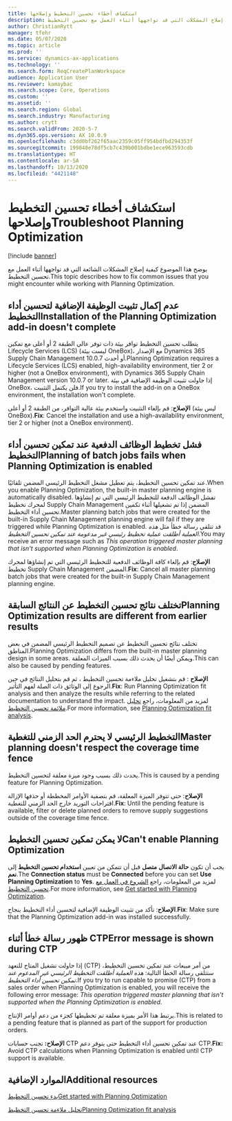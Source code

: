 ```yaml
---
title: استكشاف أخطاء تحسين التخطيط وإصلاحها
description: يوضح هذا الموضوع كيفية إصلاح المشكلات التي قد تواجهها أثناء العمل مع تحسين التخطيط.
author: ChristianRytt
manager: tfehr
ms.date: 05/07/2020
ms.topic: article
ms.prod: ''
ms.service: dynamics-ax-applications
ms.technology: ''
ms.search.form: ReqCreatePlanWorkspace
audience: Application User
ms.reviewer: kamaybac
ms.search.scope: Core, Operations
ms.custom: ''
ms.assetid: ''
ms.search.region: Global
ms.search.industry: Manufacturing
ms.author: crytt
ms.search.validFrom: 2020-5-7
ms.dyn365.ops.version: AX 10.0.9
ms.openlocfilehash: c3dd0bf262f65aac2359c05ff954bdfbd294353f
ms.sourcegitcommit: 199848e78df5cb7c439b001bdbe1ece963593cdb
ms.translationtype: HT
ms.contentlocale: ar-SA
ms.lasthandoff: 10/13/2020
ms.locfileid: "4421148"
---
```

# <a name="troubleshoot-planning-optimization"></a><span data-ttu-id="22510-103">استكشاف أخطاء تحسين التخطيط وإصلاحها</span><span class="sxs-lookup"><span data-stu-id="22510-103">Troubleshoot Planning Optimization</span></span> 

[!include [banner](../../includes/banner.md)]

<span data-ttu-id="22510-104">يوضح هذا الموضوع كيفية إصلاح المشكلات الشائعة التي قد تواجهها أثناء العمل مع تحسين التخطيط.</span><span class="sxs-lookup"><span data-stu-id="22510-104">This topic describes how to fix common issues that you might encounter while working with Planning Optimization.</span></span>

## <a name="installation-of-the-planning-optimization-add-in-doesnt-complete"></a><span data-ttu-id="22510-105">عدم إكمال تثبيت الوظيفة الإضافية لتحسين أداء التخطيط</span><span class="sxs-lookup"><span data-stu-id="22510-105">Installation of the Planning Optimization add-in doesn't complete</span></span>

<span data-ttu-id="22510-106">يتطلب تحسين التخطيط توافر بيئة ذات توفر عالي الطبقة 2 أو أعلى مع تمكين Lifecycle Services (LCS) (ليست بيئة OneBox)، مع الإصدار Dynamics 365 Supply Chain Management 10.0.7 أو أحدث.</span><span class="sxs-lookup"><span data-stu-id="22510-106">Planning Optimization requires a Lifecycle Services (LCS) enabled, high-availability environment, tier 2 or higher (not a OneBox environment), with Dynamics 365 Supply Chain Management version 10.0.7 or later.</span></span> <span data-ttu-id="22510-107">إذا حاولت تثبيت الوظيفة الإضافية في بيئة OneBox، فلن يكتمل التثبيت.</span><span class="sxs-lookup"><span data-stu-id="22510-107">If you try to install the add-in on a OneBox environment, the installation won't complete.</span></span>

<span data-ttu-id="22510-108">**الإصلاح**: قم بإلغاء التثبيت واستخدم بيئة عالية التوافر، من الطبقة 2 أو أعلى (ليس بيئة OneBox).</span><span class="sxs-lookup"><span data-stu-id="22510-108">**Fix**: Cancel the installation and use a high-availability environment, tier 2 or higher (not a OneBox environment).</span></span>

## <a name="planning-of-batch-jobs-fails-when-planning-optimization-is-enabled"></a><span data-ttu-id="22510-109">فشل تخطيط الوظائف الدفعية عند تمكين تحسين أداء التخطيط</span><span class="sxs-lookup"><span data-stu-id="22510-109">Planning of batch jobs fails when Planning Optimization is enabled</span></span>

<span data-ttu-id="22510-110">عند تمكين تحسين التخطيط، يتم تعطيل مشغل التخطيط الرئيسي المضمن تلقائيًا.</span><span class="sxs-lookup"><span data-stu-id="22510-110">When you enable Planning Optimization, the built-in master planning engine is automatically disabled.</span></span> <span data-ttu-id="22510-111">تفشل الوظائف الدفعة للتخطيط الرئيسي التي تم إنشاؤها لمحرك تخطيط Supply Chain Management المضمن إذا تم تشغيلها أثناء تكمين تحسين أداء التخطيط.</span><span class="sxs-lookup"><span data-stu-id="22510-111">Master planning batch jobs that were created for the built-in Supply Chain Management planning engine will fail if they are triggered while Planning Optimization is enabled.</span></span> <span data-ttu-id="22510-112">قد تتلقي رسالة خطأ مثل *هذه العملية أطلقت عملية تخطيط رئيسي غير مدعومة عند تمكين تحسين التخطيط*.</span><span class="sxs-lookup"><span data-stu-id="22510-112">You may receive an error message such as *This operation triggered master planning that isn't supported when Planning Optimization is enabled*.</span></span>

<span data-ttu-id="22510-113">**الإصلاح**: قم بإلغاء كافة الوظائف الدفعية للتخطيط الرئيسي التي تم إنشاؤها لمحرك تخطيط Supply Chain Management المضمن.</span><span class="sxs-lookup"><span data-stu-id="22510-113">**Fix**: Cancel all master planning batch jobs that were created for the built-in Supply Chain Management planning engine.</span></span>

## <a name="planning-optimization-results-are-different-from-earlier-results"></a><span data-ttu-id="22510-114">تختلف نتائج تحسين التخطيط عن النتائج السابقة</span><span class="sxs-lookup"><span data-stu-id="22510-114">Planning Optimization results are different from earlier results</span></span>

<span data-ttu-id="22510-115">تختلف نتائج تحسين التخطيط عن تصميم التخطيط الرئيسي المضمن في بعض المناطق.</span><span class="sxs-lookup"><span data-stu-id="22510-115">Planning Optimization differs from the built-in master planning design in some areas.</span></span> <span data-ttu-id="22510-116">ويمكن أيضًا أن يحدث ذلك بسبب الميزات المعلقة.</span><span class="sxs-lookup"><span data-stu-id="22510-116">This can also be caused by pending features.</span></span>

<span data-ttu-id="22510-117">**الإصلاح** : قم بتشغيل تحليل ملاءمة تحسين التخطيط ، ثم قم بتحليل النتائج في حين الرجوع إلى الوثائق ذات الصلة لفهم التأثير.</span><span class="sxs-lookup"><span data-stu-id="22510-117">**Fix**: Run Planning Optimization fit analysis and then analyze the results while referring to the related documentation to understand the impact.</span></span> <span data-ttu-id="22510-118">لمزيد من المعلومات، راجع [تحليل ملائمة تحسين التخطيط](planning-optimization-fit-analysis.md).</span><span class="sxs-lookup"><span data-stu-id="22510-118">For more information, see [Planning Optimization fit analysis](planning-optimization-fit-analysis.md).</span></span>

## <a name="master-planning-doesnt-respect-the-coverage-time-fence"></a><span data-ttu-id="22510-119">التخطيط الرئيسي لا يحترم الحد الزمني للتغطية</span><span class="sxs-lookup"><span data-stu-id="22510-119">Master planning doesn't respect the coverage time fence</span></span>

<span data-ttu-id="22510-120">يحدث ذلك بسبب وجود ميزة معلقة لتحسين التخطيط.</span><span class="sxs-lookup"><span data-stu-id="22510-120">This is caused by a pending feature for Planning Optimization.</span></span>

<span data-ttu-id="22510-121">**الإصلاح**: حتى تتوفر الميزة المعلقة، قم بتصفية الأوامر المخططة أو حذفها الإزالة اقتراحات التوريد خارج الحد الزمني للتغطية.</span><span class="sxs-lookup"><span data-stu-id="22510-121">**Fix**: Until the pending feature is available, filter or delete planned orders to remove supply suggestions outside of the coverage time fence.</span></span>

## <a name="cant-enable-planning-optimization"></a><span data-ttu-id="22510-122">لا يمكن تمكين تحسين التخطيط</span><span class="sxs-lookup"><span data-stu-id="22510-122">Can't enable Planning Optimization</span></span>

<span data-ttu-id="22510-123">يجب أن تكون **حالة الاتصال** **متصل** قبل أن تتمكن من تعيين **استخدام تحسين التخطيط** إلى **نعم**.</span><span class="sxs-lookup"><span data-stu-id="22510-123">The **Connection status** must be **Connected** before you can set **Use Planning Optimization** to **Yes**.</span></span> <span data-ttu-id="22510-124">لمزيد من المعلومات، راجع [الشروع في العمل مع تحسين التخطيط](get-started.md).</span><span class="sxs-lookup"><span data-stu-id="22510-124">For more information, see [Get started with Planning Optimization](get-started.md).</span></span>

<span data-ttu-id="22510-125">**الإصلاح**: تأكد من تثبيت الوظيفة الإضافية لتحسين أداء التخطيط بنجاح.</span><span class="sxs-lookup"><span data-stu-id="22510-125">**Fix**: Make sure that the Planning Optimization add-in was installed successfully.</span></span>

## <a name="error-message-is-shown-during-ctp"></a><span data-ttu-id="22510-126">ظهور رسالة خطأ أثناء CTP</span><span class="sxs-lookup"><span data-stu-id="22510-126">Error message is shown during CTP</span></span>

<span data-ttu-id="22510-127">إذا حاولت تشغيل المتاح للتعهد (CTP) من أمر مبيعات عند تمكين تحسين التخطيط، ستتلقى رسالة الخطأ التالية: *هذه العملية أطلقت التخطيط الرئيسي غير المدعوم عند تمكين تحسين أداء التخطيط*.</span><span class="sxs-lookup"><span data-stu-id="22510-127">If you try to run capable to promise (CTP) from a sales order when Planning Optimization is enabled, you will receive the following error message: *This operation triggered master planning that isn't supported when the Planning Optimization is enabled*.</span></span>

<span data-ttu-id="22510-128">يرتبط هذا الأمر بميزة معلقة تم تخطيطها كجزء من دعم أوامر الإنتاج.</span><span class="sxs-lookup"><span data-stu-id="22510-128">This is related to a pending feature that is planned as part of the support for production orders.</span></span>

<span data-ttu-id="22510-129">**الإصلاح:** تجنب حسابات CTP عند تمكين تحسين أداء التخطيط حتى يتوفر دعم CTP.</span><span class="sxs-lookup"><span data-stu-id="22510-129">**Fix:** Avoid CTP calculations when Planning Optimization is enabled until CTP support is available.</span></span>

## <a name="additional-resources"></a><span data-ttu-id="22510-130">الموارد الإضافية</span><span class="sxs-lookup"><span data-stu-id="22510-130">Additional resources</span></span>

[<span data-ttu-id="22510-131">بدء تحسين التخطيط</span><span class="sxs-lookup"><span data-stu-id="22510-131">Get started with Planning Optimization</span></span>](get-started.md)

[<span data-ttu-id="22510-132">تحليل ملاءمة تحسين التخطيط</span><span class="sxs-lookup"><span data-stu-id="22510-132">Planning Optimization fit analysis</span></span>](planning-optimization-fit-analysis.md)
